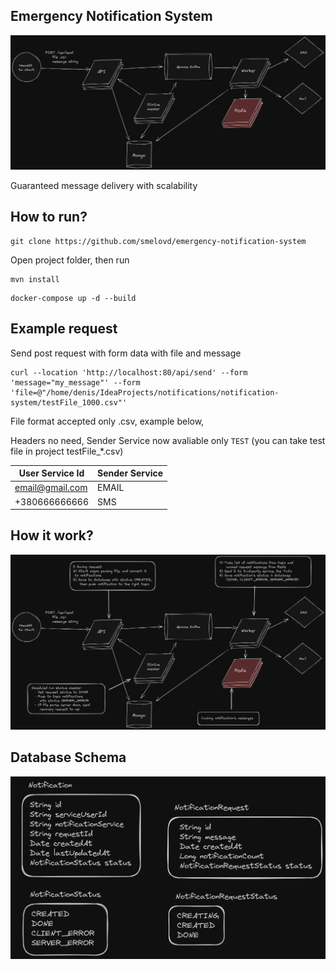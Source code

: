 Emergency Notification System
-
![image](architecture.png)

Guaranteed message delivery with scalability

How to run?
-

```
git clone https://github.com/smelovd/emergency-notification-system
```
Open project folder, then run 
```
mvn install
```
```
docker-compose up -d --build
```
Example request
-

Send post request with form data with file and message
```
curl --location 'http://localhost:80/api/send' --form 'message="my_message"' --form 'file=@"/home/denis/IdeaProjects/notifications/notification-system/testFile_1000.csv"'
```
File format accepted only .csv, example below, </br>

Headers no need, Sender Service now avaliable only `TEST` (you can take test file in project testFile_*.csv)

| User Service Id | Sender Service |
| -------------   | -------------  |
| email@gmail.com | EMAIL          |
| +380666666666   | SMS            |


How it work?
-
![image](explain-architecture.png)


Database Schema
-
![image](schema.png)
